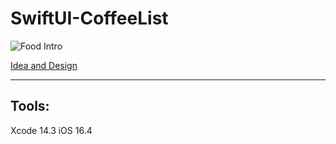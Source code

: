 # SwiftUI-CoffeeList

![Food Intro](https://github.com/MarsXan/SwiftUI-CoffeeList/blob/main/statics/coffe_list.gif)

[Idea and Design](https://www.youtube.com/watch?v=MD45-e8pGpM)

***

## Tools:
Xcode 14.3
iOS 16.4

